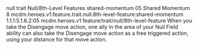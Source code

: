 <ability>
  <metadata>
    <class>null</class>
    <feature_type>trait</feature_type>
    <file_dpath>Null/8th-Level Features</file_dpath>
    <item_id>shared-momentum</item_id>
    <item_index>05</item_index>
    <item_name>Shared Momentum</item_name>
    <level>8</level>
    <scc>mcdm.heroes.v1:feature.trait.null.8th-level-feature:shared-momentum</scc>
    <scdc>1.1.1:5.1.6.2:05</scdc>
    <source>mcdm.heroes.v1</source>
    <type>feature/trait/null/8th-level-feature</type>
  </metadata>
  <effects>
    <effect type="mundane">When you take the Disengage move action, one ally in the area of your Null Field ability can also take the Disengage move action as a free triggered action, using your distance for that move action.</effect>
  </effects>
</ability>
